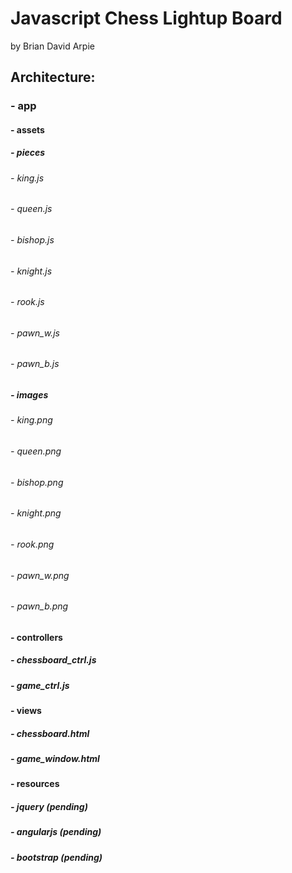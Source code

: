 # Javascript Chess Lightup Board
by Brian David Arpie

## Architecture:
### - app
#### - assets
##### - pieces
###### - king.js
###### - queen.js
###### - bishop.js
###### - knight.js
###### - rook.js
###### - pawn_w.js
###### - pawn_b.js
##### - images
###### - king.png
###### - queen.png
###### - bishop.png
###### - knight.png
###### - rook.png
###### - pawn_w.png
###### - pawn_b.png
#### - controllers
##### - chessboard_ctrl.js
##### - game_ctrl.js
#### - views
##### - chessboard.html
##### - game_window.html
#### - resources
##### - jquery (pending)
##### - angularjs (pending)
##### - bootstrap (pending)